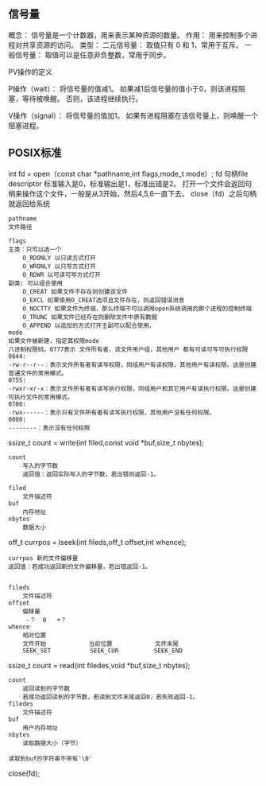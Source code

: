 ## 信号量

概念： 信号量是一个计数器，用来表示某种资源的数量。
作用： 用来控制多个进程对共享资源的访问。
类型：
二元信号量： 取值只有 0 和 1，常用于互斥。
一般信号量： 取值可以是任意非负整数，常用于同步。

PV操作的定义

P操作（wait）：
将信号量的值减1。
如果减1后信号量的值小于0，则该进程阻塞，等待被唤醒。
否则，该进程继续执行。

V操作（signal）：
将信号量的值加1。
如果有进程阻塞在该信号量上，则唤醒一个阻塞进程。

## POSIX标准

int fd = open（const char *pathname,int flags,mode_t mode）;
    fd 
    句柄file descriptor
    标准输入是0，标准输出是1，标准出错是2。
    打开一个文件会返回句柄来操作这个文件，一般是从3开始，然后4,5,6一直下去。
    close（fd）之后句柄就返回给系统

    pathname
    文件路径

    flags
    主类：只可以选一个
        O_RDONLY 以只读方式打开   
        O_WRONLY 以只写方式打开   
        O_RDWR 以可读可写方式打开
    副类: 可以组合使用
        O_CREAT 如果文件不存在则创建该文件
        O_EXCL 如果使用O_CREAT选项且文件存在，则返回错误消息
        O_NOCTTY 如果文件为终端，那么终端不可以调用open系统调用的那个进程的控制终端
        O_TRUNC 如果文件已经存在则删除文件中原有数据
        O_APPEND 以追加的方式打开主副可以配合使用，
    mode
    如果文件被新建，指定其权限mode
    八进制权限码，0777表示 文件所有者，该文件用户组，其他用户 都有可读可写可执行权限
    0644:
    -rw-r--r--：表示文件所有者有读写权限，同组用户有读权限，其他用户有读权限。这是创建普通文件的常用模式。
    0755:
    -rwxr-xr-x：表示文件所有者有读写执行权限，同组用户和其它用户有读执行权限。这是创建可执行文件的常用模式。
    0700:
    -rwx------：表示只有文件所有者有读写执行权限，其他用户没有任何权限。
    0000:
    --------：表示没有任何权限
    

ssize_t count = write(int filed,const void *buf,size_t nbytes);
    
    count 
        写入的字节数
        返回值：返回实际写入的字节数，若出错则返回-1。

    filed
        文件描述符
    buf
        内存地址
    nbytes
        数据大小
    
off_t currpos = lseek(int fileds,off_t offset,int whence);
    
    currpos 新的文件偏移量
    返回值：若成功返回新的文件偏移量，若出错返回-1。
    

    fileds
        文件描述符
    offset
        偏移量
         -？  0   +？
    whence
        相对位置
        文件开始            当前位置            文件末尾
        SEEK_SET           SEEK_CUR          SEEK_END
    


ssize_t count = read(int filedes,void *buf,size_t nbytes);

    count 
        返回读到的字节数
        若成功返回读到的字节数，若读到文件末尾返回0，若失败返回-1。
    filedes 
        文件描述符
    buf
        用户内存地址
    nbytes
        读取数据大小（字节）

    读取到buf的字符串不带有'\0'

close(fd);

